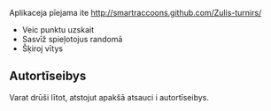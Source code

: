 Aplikaceja pīejama ite http://smartraccoons.github.com/Zulis-turnirs/

* Veic punktu uzskait
* Sasvīž spieļotojus randomā
* Šķiroj vītys

## Autortīseibys
Varat drūši lītot, atstojut apakšā atsauci i autortīseibys.
